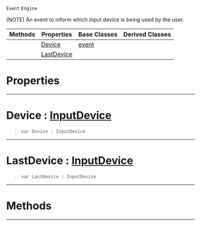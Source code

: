  `Event` `Engine`



(NOTE) An event to inform which input device is being used by the user.

|Methods|Properties|Base Classes|Derived Classes|
|---|---|---|---|
| |[ Device](inputdeviceevent.md#device-zilch-engine-docum)|[event](event.md)| |
| |[ LastDevice](inputdeviceevent.md#lastdevice-zilch-engine-d)| | |


 #  Properties


---  
 #  Device : [InputDevice](../enum_reference.md#inputdevice)

> 
> ```TS:Nada
> var Device : InputDevice


---  
 #  LastDevice : [InputDevice](../enum_reference.md#inputdevice)

> 
> ```TS:Nada
> var LastDevice : InputDevice


---  
 #  Methods


---  
 

 